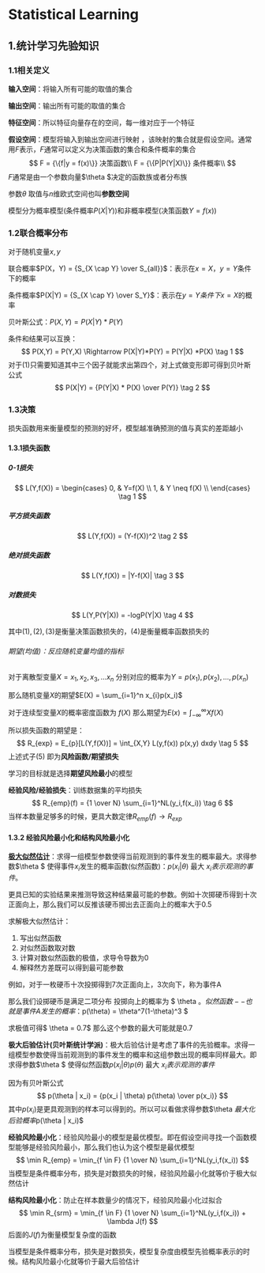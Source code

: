 # Statistical Learning

## 1.统计学习先验知识

### 1.1相关定义

**输入空间**：将输入所有可能的取值的集合

**输出空间**：输出所有可能的取值的集合

**特征空间**：所以特征向量存在的空间，每一维对应于一个特征

**假设空间**：模型将输入到输出空间进行映射 ，该映射的集合就是假设空间。通常用$F$​表示，$F$通常可以定义为决策函数的集合和条件概率的集合
$$
F = {\{f|y = f(x)\}} 决策函数\\
F = {\{P|P(Y|X)\}} 条件概率\\
$$
$F$通常是由一个参数向量$\theta $决定的函数族或者分布族

参数$\theta$​ 取值与$n$​维欧式空间也叫**参数空间**

模型分为概率模型(条件概率$P(X|Y)$)和非概率模型(决策函数$Y = f(x)$)

### 1.2联合概率分布

对于随机变量$x,y$ 

联合概率$P(X，Y) = {S_{X \cap Y} \over S_{all}}$：表示在$x=X，y=Y$条件下的概率

条件概率$P(X|Y) = {S_{X \cap Y} \over S_Y}$：表示在$y=Y条件下x=X$的概率

贝叶斯公式：$P(X,Y) = P(X|Y)*P(Y)$

条件和结果可以互换：
$$
P(X,Y) = P(Y,X) \Rightarrow P(X|Y)*P(Y) = P(Y|X) *P(X) \tag 1
$$
对于$(1)$​只需要知道其中三个因子就能求出第四个，对上式做变形即可得到贝叶斯公式
$$
P(X|Y) = {P(Y|X) * P(X) \over P(Y)} \tag 2
$$

### 1.3决策

损失函数用来衡量模型的预测的好坏，模型越准确预测的值与真实的差距越小

#### 1.3.1损失函数

##### 0-1损失

$$
L(Y,f(X)) = \begin{cases}
0, & Y=f(X) \\
1, & Y \neq f(X) \\
\end{cases} \tag 1
$$

##### 平方损失函数

$$
L(Y,f(X)) = (Y-f(X))^2 \tag 2
$$

##### 绝对损失函数

$$
L(Y,f(X)) = |Y-f(X)| \tag 3
$$

##### 对数损失

$$
L(Y,P(Y|X)) = -logP(Y|X) \tag 4
$$

其中$(1),(2),(3)$​是衡量决策函数损失的，$(4)$​是衡量概率函数损失的

###### 期望(均值)：反应随机变量均值的指标

对于离散型变量$X = x_1,x_2,x_3,\ldots x_n$ 分别对应的概率为$Y = p(x_1),p(x_2),\ldots,p(x_n)$

那么随机变量$X$的期望$E(X) = \sum_{i=1}^n x_{i}p(x_i)$

对于连续型变量$X$的概率密度函数为 $f(X)$ 那么期望为$E(x) = \int_{-\infty}^{\infty} Xf(X)$

所以损失函数的期望是：
$$
R_{exp} = E_{p}[L(Y,f(X))] = \int_{X,Y} L(y,f(x)) p(x,y) dxdy \tag 5
$$
上述式子$(5)$ 即为**风险函数/期望损失** 

学习的目标就是选择**期望风险最小**的模型

**经验风险/经验损失**：训练数据集的平均损失
$$
R_{emp}(f) = {1 \over N} \sum_{i=1}^NL(y_i,f(x_i)) \tag 6
$$
当样本数量足够多的时候，更具大数定律$R_{emp}(f) \rightarrow R_{exp}$

#### 1.3.2 经验风险最小化和结构风险最小化

**[极大似然估计](https://blog.csdn.net/u011508640/article/details/72815981)**：求得一组模型参数使得当前观测到的事件发生的概率最大。求得参数$\theta $ 使得事件$x_i$发生的概率函数(似然函数)：$p(x_i | \theta)$ 最大 $x_i 表示观测的事件$。

更具已知的实验结果来推测导致这种结果最可能的参数。例如十次掷硬币得到十次正面向上，那么我们可以反推该硬币掷出去正面向上的概率大于0.5

求解极大似然估计：

1. 写出似然函数
2. 对似然函数取对数
3. 计算对数似然函数的极值，求导令导数为0
4. 解释然方差既可以得到最可能参数

例如，对于一枚硬币十次投掷得到7次正面向上，3次向下，称为事件A

那么我们设掷硬币是满足二项分布 投掷向上的概率为 $ \theta $。似然函数--也就是事件A发生的概率：$p(\theta) = \theta^7(1-\theta)^3 $

求极值可得$ \theta = 0.7$ 那么这个参数的最大可能就是$0.7$

**极大后验估计(贝叶斯统计学派)**：极大后验估计是考虑了事件的先验概率。求得一组模型参数使得当前观测到的事件发生的概率和这组参数出现的概率同样最大。即求得参数$\theta $ 使得似然函数$p(x_i | \theta) p(\theta)$ 最大 $x_i 表示观测的事件$ 

因为有贝叶斯公式 
$$
p(\theta | x_i) =  {p(x_i | \theta) p(\theta) \over p(x_i)}
$$
其中$p(x_i)$是更具观测到的样本可以得到的。所以可以看做求得参数$\theta $最大化  后验概率$p(\theta | x_i)$

**经验风险最小化**：经验风险最小的模型是最优模型。即在假设空间寻找一个函数模型能够是经验风险最小，那么我们也认为这个模型是最优模型
$$
\min R_{emp} = \min_{f \in F} {1 \over N} \sum_{i=1}^NL(y_i,f(x_i))
$$
当模型是条件概率分布，损失是对数损失的时候，经验风险最小化就等价于极大似然估计

**结构风险最小化**：防止在样本数量少的情况下，经验风险最小化过拟合
$$
\min R_{srm} = \min_{f \in F} {1 \over N} \sum_{i=1}^NL(y_i,f(x_i)) + \lambda J(f)
$$
后面的$J(f)$为衡量模型复杂度的函数

当模型是条件概率分布，损失是对数损失，模型复杂度由模型先验概率表示的时候。结构风险最小化就等价于最大后验估计
